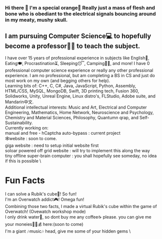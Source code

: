 ### Hi there 👋 I'm a special orange🍊 Really just a mass of flesh and bone who is obediant to the electrical signals bouncing around in my meaty, mushy skull. 

## I am pursuing Computer Science💻 to hopefully become a professor👨‍🏫 to teach the subject. 
I have over 15 years of professional experience in subjects like English🏁, Eating🍽, Procrastination⏳, Sleeping😴, Camping:evergreen_tree::fire:, and more! I have 0 professional computer science experience or really any other professional experience. I am no professional, but am completing a BS in CS and just do most work on my own (and begging others for help). \
Learning bits of: C++, C, C#, Java, JavaScript, Python, Assembly, HTML/CSS, MySQL, MongoDB, Swift, 3D printing tech, Fusion 360, Solidworks, Unity, Unreal Engine, Linux distro's, FLStudio, Adobe suite, and Mandarin中文.\
Additional intellectual interests: Music and Art, Electrical and Computer Engineering, Mathematics, Home Network, Neuroscience and Psychology, Chemistry and Material Sciences, Philosophy, Quantumn qrap, and Self-Sustainability. \
Currently working on: \
manual and free - hCaptcha auto-bypass : current project \
:spider_web:website : soon to come. \
giga website : need to setup initial website first \
soloar powered off grid website : will try to implement this along the way \
tiny offline super-brain computer : you shall hopefully see someday, no idea if this is possible \

# Fun Facts
I can solve a Rubik's cube:ice_cube:! So fun!\
I'm an Overwatch addict:video_game:! Omega fun!\
Combining those two facts, I made a virtual Rubik's cube within the game of Overwatch! (Ovewatch workshop mode)\
I only drink water:potable_water:, so dont buy me any coffee:coffee: please. you can give me your moneies:money_mouth_face::money_with_wings::moneybag: here:(soon to come)\
I'm a giant :notes:music:notes: head, give me some of your hidden gems \
<!--
**suborange/suborange** is a ✨ _special_ ✨ repository because its `README.md` (this file) appears on your GitHub profile.

Here are some ideas to get you started:

- 🔭 I’m currently working on ...
- 🌱 I’m currently learning ...
- 👯 I’m looking to collaborate on ...
- 🤔 I’m looking for help with ...
- 💬 Ask me about ...
- 📫 How to reach me: ...
- 😄 Pronouns: ...
- ⚡ Fun fact: ...
-->
